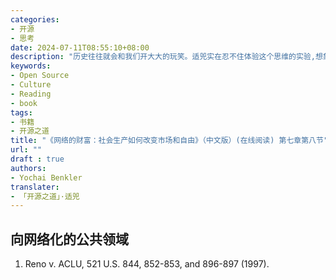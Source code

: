 ```yaml
---
categories:
- 开源
- 思考
date: 2024-07-11T08:55:10+08:00
description: "历史往往就会和我们开大大的玩笑。适兕实在忍不住体验这个思维的实验,想象虚拟的历史，于是尝试花几个月的时间翻译。Enjoy！Happy Reading～"
keywords:
- Open Source
- Culture
- Reading
- book
tags:
- 书籍
- 开源之道
title: "《网络的财富：社会生产如何改变市场和自由》（中文版）(在线阅读) 第七章第八节"
url: ""
draft : true
authors:
- Yochai Benkler
translater:
- 「开源之道」·适兕
---
```


## 向网络化的公共领域

1. Reno v. ACLU, 521 U.S. 844, 852-853, and 896-897 (1997).